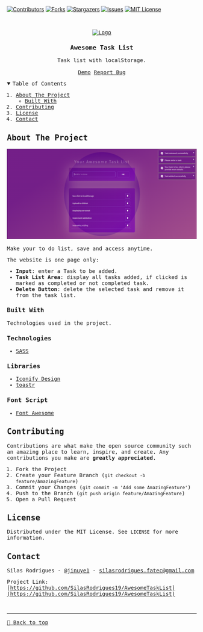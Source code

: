 [![Contributors][contributors-shield]][contributors-url]
[![Forks][forks-shield]][forks-url]
[![Stargazers][stars-shield]][stars-url]
[![Issues][issues-shield]][issues-url]
[![MIT License][license-shield]][license-url]


<!-- PROJECT LOGO -->
<br />
<samp>
<p align="center">
  <a href="https://github.com/SilasRodrigues19/AwesomeTaskList">
    <img src="./favicon.ico" alt="Logo" width="80" height="80">
  </a>

  <h3 align="center">Awesome Task List</h3>

  <p align="center">
    Task list with localStorage.
    <br />
    <br />
    <a href="#">Demo</a>
    <a href="https://github.com/SilasRodrigues19/AwesomeTaskList/issues">Report Bug</a>
  </p>
</p>

<!-- TABLE OF CONTENTS -->
<details open="open">
  <summary>Table of Contents</summary>
  <ol>
    <li>
      <a href="#about-the-project">About The Project</a>
      <ul>
        <li><a href="#built-with">Built With</a></li>
      </ul>
    </li>
    <li><a href="#contributing">Contributing</a></li>
    <li><a href="#license">License</a></li>
    <li><a href="#contact">Contact</a></li>
  </ol>
</details>

<!-- ABOUT THE PROJECT -->
## About The Project

[![Preview][product-screenshot]](https://github.com/SilasRodrigues19/AwesomeTaskList)

Make your to do list, save and access anytime.

The website is one page only:
* **Input**: enter a Task to be added.
* **Task List Area**: display all tasks added, if clicked is marked as completed or not completed task.
* **Delete Button**: delete the selected task and remove it from the task list.
### Built With

Technologies used in the project.

### Technologies
* [SASS](https://sass-lang.com)

### Libraries
* [Iconify Design](https://iconify.design/)
* [toastr](https://codeseven.github.io/toastr/demo.html)

### Font Script
* [Font Awesome](https://fontawesome.com)

<!-- CONTRIBUTING -->
## Contributing

Contributions are what make the open source community such an amazing place to learn, inspire, and create. Any contributions you make are **greatly appreciated**.

1. Fork the Project
2. Create your Feature Branch (`git checkout -b feature/AmazingFeature`)
3. Commit your Changes (`git commit -m 'Add some AmazingFeature'`)
4. Push to the Branch (`git push origin feature/AmazingFeature`)
5. Open a Pull Request


<!-- LICENSE -->
## License

Distributed under the MIT License. See `LICENSE` for more information.


<!-- CONTACT -->
## Contact

Silas Rodrigues - [@jinuye1](https://twitter.com/jinuye1) - silasrodrigues.fatec@gmail.com

Project Link: [https://github.com/SilasRodrigues19/AwesomeTaskList](https://github.com/SilasRodrigues19/AwesomeTaskList) <br>



<!-- MARKDOWN LINKS & IMAGES -->
<!-- https://www.markdownguide.org/basic-syntax/#reference-style-links -->
[contributors-shield]: https://img.shields.io/github/contributors/SilasRodrigues19/AwesomeTaskList.svg?style=for-the-badge
[contributors-url]: https://github.com/SilasRodrigues19/AwesomeTaskList/graphs/contributors
[forks-shield]: https://img.shields.io/github/forks/SilasRodrigues19/AwesomeTaskList.svg?style=for-the-badge
[forks-url]: https://github.com/SilasRodrigues19/AwesomeTaskList/network/members
[stars-shield]: https://img.shields.io/github/stars/SilasRodrigues19/AwesomeTaskList.svg?style=for-the-badge
[stars-url]: https://github.com/SilasRodrigues19/AwesomeTaskList/stargazers
[issues-shield]: https://img.shields.io/github/issues/SilasRodrigues19/AwesomeTaskList.svg?style=for-the-badge
[issues-url]: https://github.com/SilasRodrigues19/AwesomeTaskList/issues
[license-shield]: https://img.shields.io/github/license/SilasRodrigues19/AwesomeTaskList.svg?style=for-the-badge
[license-url]: https://github.com/SilasRodrigues19/AwesomeTaskList/blob/master/LICENSE
[product-screenshot]: ./assets/img/preview.png
[license-url]: https://github.com/SilasRodrigues19/AwesomeTaskList/blob/master/LICENSE

<br><hr>
[🔼 Back to top](#Awesome-Task-List)